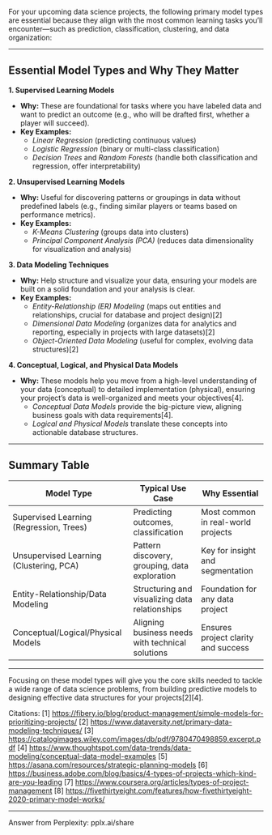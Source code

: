 For your upcoming data science projects, the following primary model types are essential because they align with the most common learning tasks you’ll encounter—such as prediction, classification, clustering, and data organization:

---

## **Essential Model Types and Why They Matter**

**1. Supervised Learning Models**
- **Why:** These are foundational for tasks where you have labeled data and want to predict an outcome (e.g., who will be drafted first, whether a player will succeed).
- **Key Examples:**  
  - *Linear Regression* (predicting continuous values)
  - *Logistic Regression* (binary or multi-class classification)
  - *Decision Trees* and *Random Forests* (handle both classification and regression, offer interpretability)

**2. Unsupervised Learning Models**
- **Why:** Useful for discovering patterns or groupings in data without predefined labels (e.g., finding similar players or teams based on performance metrics).
- **Key Examples:**  
  - *K-Means Clustering* (groups data into clusters)
  - *Principal Component Analysis (PCA)* (reduces data dimensionality for visualization and analysis)

**3. Data Modeling Techniques**
- **Why:** Help structure and visualize your data, ensuring your models are built on a solid foundation and your analysis is clear.
- **Key Examples:**  
  - *Entity-Relationship (ER) Modeling* (maps out entities and relationships, crucial for database and project design)[2]
  - *Dimensional Data Modeling* (organizes data for analytics and reporting, especially in projects with large datasets)[2]
  - *Object-Oriented Data Modeling* (useful for complex, evolving data structures)[2]

**4. Conceptual, Logical, and Physical Data Models**
- **Why:** These models help you move from a high-level understanding of your data (conceptual) to detailed implementation (physical), ensuring your project’s data is well-organized and meets your objectives[4].
  - *Conceptual Data Models* provide the big-picture view, aligning business goals with data requirements[4].
  - *Logical and Physical Models* translate these concepts into actionable database structures.

---

## **Summary Table**

| Model Type                        | Typical Use Case                                   | Why Essential                       |
|-----------------------------------|----------------------------------------------------|-------------------------------------|
| Supervised Learning (Regression, Trees) | Predicting outcomes, classification                | Most common in real-world projects  |
| Unsupervised Learning (Clustering, PCA) | Pattern discovery, grouping, data exploration      | Key for insight and segmentation    |
| Entity-Relationship/Data Modeling | Structuring and visualizing data relationships      | Foundation for any data project     |
| Conceptual/Logical/Physical Models| Aligning business needs with technical solutions    | Ensures project clarity and success |

---

Focusing on these model types will give you the core skills needed to tackle a wide range of data science problems, from building predictive models to designing effective data structures for your projects[2][4].

Citations:
[1] https://fibery.io/blog/product-management/simple-models-for-prioritizing-projects/
[2] https://www.dataversity.net/primary-data-modeling-techniques/
[3] https://catalogimages.wiley.com/images/db/pdf/9780470498859.excerpt.pdf
[4] https://www.thoughtspot.com/data-trends/data-modeling/conceptual-data-model-examples
[5] https://asana.com/resources/strategic-planning-models
[6] https://business.adobe.com/blog/basics/4-types-of-projects-which-kind-are-you-leading
[7] https://www.coursera.org/articles/types-of-project-management
[8] https://fivethirtyeight.com/features/how-fivethirtyeight-2020-primary-model-works/

---
Answer from Perplexity: pplx.ai/share
